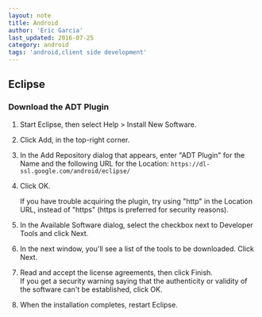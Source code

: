 ```yaml
---
layout: note
title: Android
author: 'Eric Garcia'
last_updated: 2016-07-25
category: android
tags: 'android,client side development'
---
```


## Eclipse

### Download the ADT Plugin

1. Start Eclipse, then select Help > Install New Software.
2. Click Add, in the top-right corner.
3. In the Add Repository dialog that appears, enter "ADT Plugin" for the Name and the following URL for the Location:
   `https://dl-ssl.google.com/android/eclipse/`
4. Click OK.

   If you have trouble acquiring the plugin, try using "http" in the Location URL, instead of "https" (https is preferred for security reasons).

5. In the Available Software dialog, select the checkbox next to Developer Tools and click Next.
6. In the next window, you'll see a list of the tools to be downloaded. Click Next.
7. Read and accept the license agreements, then click Finish. <br/>
   If you get a security warning saying that the authenticity or validity of the software can't be established, click OK.
8. When the installation completes, restart Eclipse.
